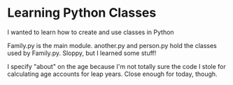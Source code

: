 # Learning Python Classes
I wanted to learn how to create and use classes in Python

Family.py is the main module.  another.py and person.py hold the classes used by Family.py.  Sloppy, but I learned some stuff!

I specify "about" on the age because I'm not totally sure the code I stole for calculating age accounts for leap years.  Close enough for today, though.
